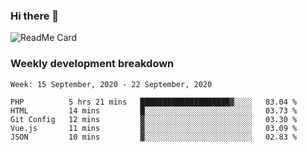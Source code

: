 ### Hi there 👋

<!--
**itzcy/itzcy** is a ✨ _special_ ✨ repository because its `README.md` (this file) appears on your GitHub profile.

Here are some ideas to get you started:

- 🔭 I’m currently working on ...
- 🌱 I’m currently learning ...
- 👯 I’m looking to collaborate on ...
- 🤔 I’m looking for help with ...
- 💬 Ask me about ...
- 📫 How to reach me: ...
- 😄 Pronouns: ...
- ⚡ Fun fact: ...
-->
![ReadMe Card](https://github-readme-stats.vercel.app/api?username=itzcy&show_icons=true&title_color=2d3198&icon_color=797cb8&text_color=24292e&bg_color=f6f8fa)

### Weekly development breakdown
<!--START_SECTION:waka-->
```text
Week: 15 September, 2020 - 22 September, 2020

PHP          5 hrs 21 mins   ████████████████████▓░░░░   83.04 % 
HTML         14 mins         █░░░░░░░░░░░░░░░░░░░░░░░░   03.73 % 
Git Config   12 mins         ▓░░░░░░░░░░░░░░░░░░░░░░░░   03.30 % 
Vue.js       11 mins         ▓░░░░░░░░░░░░░░░░░░░░░░░░   03.09 % 
JSON         10 mins         ▓░░░░░░░░░░░░░░░░░░░░░░░░   02.83 % 
```
<!--END_SECTION:waka-->
